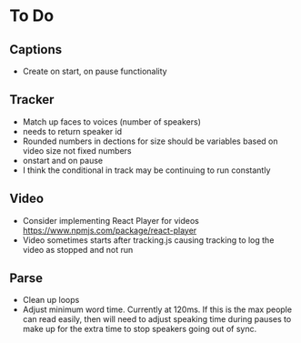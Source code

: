 # To Do

## Captions
- Create on start, on pause functionality


## Tracker
- Match up faces to voices (number of speakers)
- needs to return speaker id
-  Rounded numbers in dections for size should be variables based on video size not fixed numbers
- onstart and on pause
- I think the conditional in track may be continuing to run constantly 

## Video
- Consider implementing React Player for videos https://www.npmjs.com/package/react-player
- Video sometimes starts after tracking.js causing tracking to log the video as stopped and not run

## Parse
- Clean up loops
- Adjust minimum word time. Currently at 120ms. If this is the max people can read easily, then will need to adjust speaking time during pauses to make up for the extra time to stop speakers going out of sync.